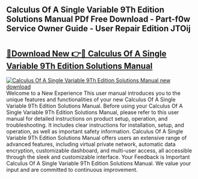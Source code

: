 ## Calculus Of A Single Variable 9Th Edition Solutions Manual PDf Free Download - Part-f0w Service Owner Guide - User Repair Edition JTOij

# <h2><a href="http://bc27013.oget.top/?id=Calculus+Of+A+Single+Variable+9Th+Edition+Solutions+Manual">🔗Download New 👉🔴 Calculus Of A Single Variable 9Th Edition Solutions Manual</a></h2>

[![Calculus Of A Single Variable 9Th Edition Solutions Manual new download](https://i.imgur.com/5g1atiW.png)](http://bc27013.oget.top/?id=Calculus+Of+A+Single+Variable+9Th+Edition+Solutions+Manual)
Welcome to a New Experience This user manual introduces you to the unique features and functionalities of your new Calculus Of A Single Variable 9Th Edition Solutions Manual. Before using your Calculus Of A Single Variable 9Th Edition Solutions Manual, please refer to this user manual for detailed instructions on product setup, operation, and troubleshooting. It includes clear instructions for installation, setup, and operation, as well as important safety information. Calculus Of A Single Variable 9Th Edition Solutions Manual offers users an extensive range of advanced features, including virtual private network, automatic data encryption, customizable dashboard, and multi-user access, all accessible through the sleek and customizable interface. Your Feedback is Important Calculus Of A Single Variable 9Th Edition Solutions Manual. We value your input and are committed to continuous improvement.
